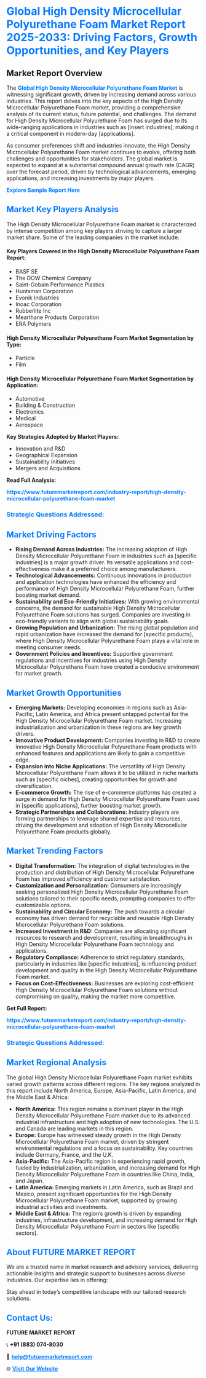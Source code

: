 <h1 style="color: #007BFF;">Global High Density Microcellular Polyurethane Foam Market Report 2025-2033: Driving Factors, Growth Opportunities, and Key Players</h1>

<section id="overview">
<h2>Market Report Overview</h2>
<p>The <a href="https://www.futuremarketreport.com/industry-report/high-density-microcellular-polyurethane-foam-market" style="color: #007BFF; text-decoration: none;"><strong>Global High Density Microcellular Polyurethane Foam Market</strong></a> is witnessing significant growth, driven by increasing demand across various industries. This report delves into the key aspects of the High Density Microcellular Polyurethane Foam market, providing a comprehensive analysis of its current status, future potential, and challenges. The demand for High Density Microcellular Polyurethane Foam has surged due to its wide-ranging applications in industries such as [insert industries], making it a critical component in modern-day [applications].</p>
<p>As consumer preferences shift and industries innovate, the High Density Microcellular Polyurethane Foam market continues to evolve, offering both challenges and opportunities for stakeholders. The global market is expected to expand at a substantial compound annual growth rate (CAGR) over the forecast period, driven by technological advancements, emerging applications, and increasing investments by major players.</p>
</section>

<section id="overview">
<p><a href="https://www.futuremarketreport.com/request-sample/reportId=84023" style="color: #007BFF; text-decoration: none;"><strong>Explore Sample Report Here</strong></a></p>
</section>

<section id="key-players">
<h2 style="color: #007BFF;">Market Key Players Analysis</h2>
<p>The High Density Microcellular Polyurethane Foam market is characterized by intense competition among key players striving to capture a larger market share. Some of the leading companies in the market include:</p>
<h4>Key Players Covered in the High Density Microcellular Polyurethane Foam Report:</h4>
<ul><li>BASF SE</li><li>The DOW Chemical Company</li><li>Saint-Gobain Performance Plastics</li><li>Huntsman Corporation</li><li>Evonik Industries</li><li>Inoac Corporation</li><li>Rubberlite Inc</li><li>Mearthane Products Corporation</li><li>ERA Polymers</li></ul>
<h4>High Density Microcellular Polyurethane Foam Market Segmentation by Type:</h4>
<ul><li>Particle</li><li>Film</li></ul>

<h4>High Density Microcellular Polyurethane Foam Market Segmentation by Application:</h4>
<ul><li>Automotive</li><li>Building &amp; Construction</li><li>Electronics</li><li>Medical</li><li>Aerospace</li></ul>
<p><strong>Key Strategies Adopted by Market Players:</strong></p>
<ul>
<li>Innovation and R&D</li>
<li>Geographical Expansion</li>
<li>Sustainability Initiatives</li>
<li>Mergers and Acquisitions</li>
</ul>
</section>

<section>
<p><strong>Read Full Analysis: </strong></p><a href="https://www.futuremarketreport.com/industry-report/high-density-microcellular-polyurethane-foam-market" style="color: #007BFF; text-decoration: none;"><strong>https://www.futuremarketreport.com/industry-report/high-density-microcellular-polyurethane-foam-market</strong></a>
<h3 style="color: #007BFF;">Strategic Questions Addressed:</h3>
</section>

<section id="driving-factors">
<h2 style="color: #007BFF;">Market Driving Factors</h2>
<ul>
<li><strong>Rising Demand Across Industries:</strong> The increasing adoption of High Density Microcellular Polyurethane Foam in industries such as [specific industries] is a major growth driver. Its versatile applications and cost-effectiveness make it a preferred choice among manufacturers.</li>
<li><strong>Technological Advancements:</strong> Continuous innovations in production and application technologies have enhanced the efficiency and performance of High Density Microcellular Polyurethane Foam, further boosting market demand.</li>
<li><strong>Sustainability and Eco-Friendly Initiatives:</strong> With growing environmental concerns, the demand for sustainable High Density Microcellular Polyurethane Foam solutions has surged. Companies are investing in eco-friendly variants to align with global sustainability goals.</li>
<li><strong>Growing Population and Urbanization:</strong> The rising global population and rapid urbanization have increased the demand for [specific products], where High Density Microcellular Polyurethane Foam plays a vital role in meeting consumer needs.</li>
<li><strong>Government Policies and Incentives:</strong> Supportive government regulations and incentives for industries using High Density Microcellular Polyurethane Foam have created a conducive environment for market growth.</li>
</ul>
</section>

<section id="growth-opportunities">
<h2 style="color: #007BFF;">Market Growth Opportunities</h2>
<ul>
<li><strong>Emerging Markets:</strong> Developing economies in regions such as Asia-Pacific, Latin America, and Africa present untapped potential for the High Density Microcellular Polyurethane Foam market. Increasing industrialization and urbanization in these regions are key growth drivers.</li>
<li><strong>Innovative Product Development:</strong> Companies investing in R&D to create innovative High Density Microcellular Polyurethane Foam products with enhanced features and applications are likely to gain a competitive edge.</li>
<li><strong>Expansion into Niche Applications:</strong> The versatility of High Density Microcellular Polyurethane Foam allows it to be utilized in niche markets such as [specific niches], creating opportunities for growth and diversification.</li>
<li><strong>E-commerce Growth:</strong> The rise of e-commerce platforms has created a surge in demand for High Density Microcellular Polyurethane Foam used in [specific applications], further boosting market growth.</li>
<li><strong>Strategic Partnerships and Collaborations:</strong> Industry players are forming partnerships to leverage shared expertise and resources, driving the development and adoption of High Density Microcellular Polyurethane Foam products globally.</li>
</ul>
</section>

<section id="trending-factors">
<h2 style="color: #007BFF;">Market Trending Factors</h2>
<ul>
<li><strong>Digital Transformation:</strong> The integration of digital technologies in the production and distribution of High Density Microcellular Polyurethane Foam has improved efficiency and customer satisfaction.</li>
<li><strong>Customization and Personalization:</strong> Consumers are increasingly seeking personalized High Density Microcellular Polyurethane Foam solutions tailored to their specific needs, prompting companies to offer customizable options.</li>
<li><strong>Sustainability and Circular Economy:</strong> The push towards a circular economy has driven demand for recyclable and reusable High Density Microcellular Polyurethane Foam solutions.</li>
<li><strong>Increased Investment in R&D:</strong> Companies are allocating significant resources to research and development, resulting in breakthroughs in High Density Microcellular Polyurethane Foam technology and applications.</li>
<li><strong>Regulatory Compliance:</strong> Adherence to strict regulatory standards, particularly in industries like [specific industries], is influencing product development and quality in the High Density Microcellular Polyurethane Foam market.</li>
<li><strong>Focus on Cost-Effectiveness:</strong> Businesses are exploring cost-efficient High Density Microcellular Polyurethane Foam solutions without compromising on quality, making the market more competitive.</li>
</ul>
</section>

<section>
<p><strong>Get Full Report: </strong></p><a href="https://www.futuremarketreport.com/industry-report/high-density-microcellular-polyurethane-foam-market" style="color: #007BFF; text-decoration: none;"><strong>https://www.futuremarketreport.com/industry-report/high-density-microcellular-polyurethane-foam-market</strong></a>
<h3 style="color: #007BFF;">Strategic Questions Addressed:</h3>
</section>


<section id="regional-analysis">
<h2 style="color: #007BFF;">Market Regional Analysis</h2>
<p>The global High Density Microcellular Polyurethane Foam market exhibits varied growth patterns across different regions. The key regions analyzed in this report include North America, Europe, Asia-Pacific, Latin America, and the Middle East & Africa:</p>
<ul>
<li><strong>North America:</strong> This region remains a dominant player in the High Density Microcellular Polyurethane Foam market due to its advanced industrial infrastructure and high adoption of new technologies. The U.S. and Canada are leading markets in this region.</li>
<li><strong>Europe:</strong> Europe has witnessed steady growth in the High Density Microcellular Polyurethane Foam market, driven by stringent environmental regulations and a focus on sustainability. Key countries include Germany, France, and the U.K.</li>
<li><strong>Asia-Pacific:</strong> The Asia-Pacific region is experiencing rapid growth, fueled by industrialization, urbanization, and increasing demand for High Density Microcellular Polyurethane Foam in countries like China, India, and Japan.</li>
<li><strong>Latin America:</strong> Emerging markets in Latin America, such as Brazil and Mexico, present significant opportunities for the High Density Microcellular Polyurethane Foam market, supported by growing industrial activities and investments.</li>
<li><strong>Middle East & Africa:</strong> The region’s growth is driven by expanding industries, infrastructure development, and increasing demand for High Density Microcellular Polyurethane Foam in sectors like [specific sectors].</li>
</ul>
</section>

<footer>
<h2 style="color: #007BFF;">About FUTURE MARKET REPORT</h2>
<p>We are a trusted name in market research and advisory services, delivering actionable insights and strategic support to businesses across diverse industries. Our expertise lies in offering:</p>

<p>Stay ahead in today’s competitive landscape with our tailored research solutions.</p>

<h2 style="color: #007BFF;">Contact Us:</h2>
<p><strong>FUTURE MARKET REPORT</strong></p>
<p>📞 <strong>+91 (883) 074-8030</strong></p>
<p>📧 <strong><a href="mailto:help@futuremarketreport.com" style="color: #007BFF;">help@futuremarketreport.com</a></strong></p>
<p>🌐 <strong><a href="https://www.futuremarketreport.com/" style="color: #007BFF;">Visit Our Website</a></strong></p>
</footer>